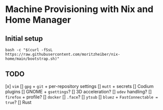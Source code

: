 # Machine Provisioning with Nix and Home Manager

## Initial setup

```console
bash -c "$(curl -fSsL https://raw.githubusercontent.com/moritzheiber/nix-home/main/bootstrap.sh)"
```

## TODO

[x] `vim`
[] `gpg` + `git` + per-repository settings
[] `mutt` + secrets
[] Codium plugins
[] GNOME + `gsettings`?
[] 3D acceleration?
[] `udev` handling?
[] `firefox` + profile?
[] `docker`
[] `.face`?
[] `ytsub`
[] `bluez` + `FastConnectable = true`?
[] Rust

